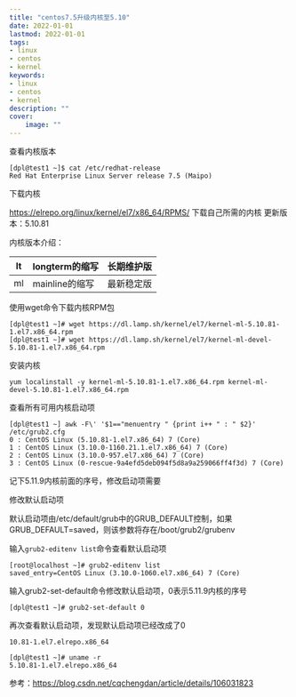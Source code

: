 ```yaml
---
title: "centos7.5升级内核至5.10" 
date: 2022-01-01
lastmod: 2022-01-01
tags: 
- linux
- centos
- kernel
keywords:
- linux
- centos
- kernel
description: "" 
cover:
    image: "" 
---
```

查看内核版本

```
[dpl@test1 ~]$ cat /etc/redhat-release 
Red Hat Enterprise Linux Server release 7.5 (Maipo)
```

下载内核

https://elrepo.org/linux/kernel/el7/x86_64/RPMS/ 下载自己所需的内核
更新版本：5.10.81

内核版本介绍：


| lt   | longterm的缩写 | 长期维护版 |
| ---- | -------------- | ---------- |
| ml | mainline的缩写 | 最新稳定版 |


使用wget命令下载内核RPM包

```
[dpl@test1 ~]# wget https://dl.lamp.sh/kernel/el7/kernel-ml-5.10.81-1.el7.x86_64.rpm
[dpl@test1 ~]# wget https://dl.lamp.sh/kernel/el7/kernel-ml-devel-5.10.81-1.el7.x86_64.rpm
```

安装内核

```
yum localinstall -y kernel-ml-5.10.81-1.el7.x86_64.rpm kernel-ml-devel-5.10.81-1.el7.x86_64.rpm
```

查看所有可用内核启动项

```
[dpl@test1 ~] awk -F\' '$1=="menuentry " {print i++ " : " $2}' /etc/grub2.cfg
0 : CentOS Linux (5.10.81-1.el7.x86_64) 7 (Core)
1 : CentOS Linux (3.10.0-1160.21.1.el7.x86_64) 7 (Core)
2 : CentOS Linux (3.10.0-957.el7.x86_64) 7 (Core)
3 : CentOS Linux (0-rescue-9a4efd5deb094f5d8a9a259066ff4f3d) 7 (Core)
```

记下5.11.9内核前面的序号，修改启动项需要

修改默认启动项

默认启动项由/etc/default/grub中的GRUB_DEFAULT控制，如果GRUB_DEFAULT=saved，则该参数将存在/boot/grub2/grubenv

输入`grub2-editenv list`命令查看默认启动项

```
[root@localhost ~]# grub2-editenv list
saved_entry=CentOS Linux (3.10.0-1060.el7.x86_64) 7 (Core)
```

输入grub2-set-default命令修改默认启动项，0表示5.11.9内核的序号

```
[dpl@test1 ~]# grub2-set-default 0
```

再次查看默认启动项，发现默认启动项已经改成了0

```
10.81-1.el7.elrepo.x86_64

[dpl@test1 ~]# uname -r
5.10.81-1.el7.elrepo.x86_64
```


参考：https://blog.csdn.net/cqchengdan/article/details/106031823

